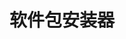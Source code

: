 ﻿---
id: 220
title: "软件包安装器"
weight: 220
version: "1.0.0-2"
updateTime: "2024-04-29T17:10:30"
debName: "http://113.24.212.22:8090/upload/file/appinstaller_1.0.0-2_loongarch64.deb"
debSize: "93.6 KB"
command: "/opt/apps/appinstaller/apps/AppInstall"
---
